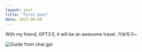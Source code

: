 ```yaml
---
layout: post
title: "First post"
date: 2023-09-08
---
```


With my friend, GPT3.5, it will be an awesome travel.
가보자구~

![Guide from chat gpt](younghosck.github.io/assets/images/first_image.png)
